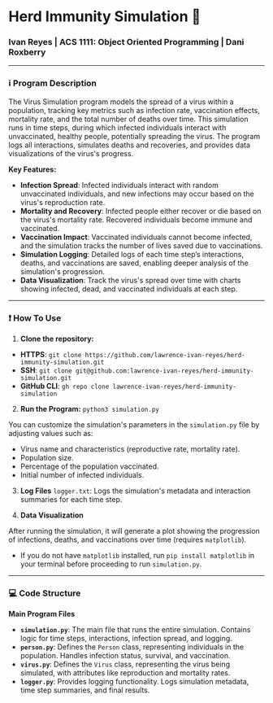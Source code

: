 # Herd Immunity Simulation 🦠
### Ivan Reyes | ACS 1111: Object Oriented Programming | Dani Roxberry

---

### ℹ️ Program Description
The Virus Simulation program models the spread of a virus within a population, tracking key metrics such as infection rate, vaccination effects, mortality rate, and the total number of deaths over time. This simulation runs in time steps, during which infected individuals interact with unvaccinated, healthy people, potentially spreading the virus. The program logs all interactions, simulates deaths and recoveries, and provides data visualizations of the virus's progress.

**Key Features:**
- **Infection Spread**: Infected individuals interact with random unvaccinated individuals, and new infections may occur based on the virus's reproduction rate.
- **Mortality and Recovery**: Infected people either recover or die based on the virus's mortality rate. Recovered individuals become immune and vaccinated.
- **Vaccination Impact**: Vaccinated individuals cannot become infected, and the simulation tracks the number of lives saved due to vaccinations.
- **Simulation Logging**: Detailed logs of each time step’s interactions, deaths, and vaccinations are saved, enabling deeper analysis of the simulation's progression.
- **Data Visualization**: Track the virus's spread over time with charts showing infected, dead, and vaccinated individuals at each step.

---

### ❗️ How To Use
1. **Clone the repository:**
- **HTTPS**: `git clone https://github.com/lawrence-ivan-reyes/herd-immunity-simulation.git`  
- **SSH**: `git clone git@github.com:lawrence-ivan-reyes/herd-immunity-simulation.git`  
- **GitHub CLI**: `gh repo clone lawrence-ivan-reyes/herd-immunity-simulation` 

2. **Run the Program:** 
`python3 simulation.py`

You can customize the simulation's parameters in the `simulation.py` file by adjusting values such as:
- Virus name and characteristics (reproductive rate, mortality rate).
- Population size.
- Percentage of the population vaccinated.
- Initial number of infected individuals.

3. **Log Files**
`logger.txt`: Logs the simulation's metadata and interaction summaries for each time step.

4. **Data Visualization**

After running the simulation, it will generate a plot showing the progression of infections, deaths, and vaccinations over time (requires `matplotlib`).
- If you do not have `matplotlib` installed, run `pip install matplotlib` in your terminal before proceeding to run `simulation.py`.

---

### 💻 Code Structure
**Main Program Files**
- **`simulation.py`**: The main file that runs the entire simulation. Contains logic for time steps, interactions, infection spread, and logging.
- **`person.py`**: Defines the `Person` class, representing individuals in the population. Handles infection status, survival, and vaccination.
- **`virus.py`**: Defines the `Virus` class, representing the virus being simulated, with attributes like reproduction and mortality rates.
- **`logger.py`**: Provides logging functionality. Logs simulation metadata, time step summaries, and final results.
